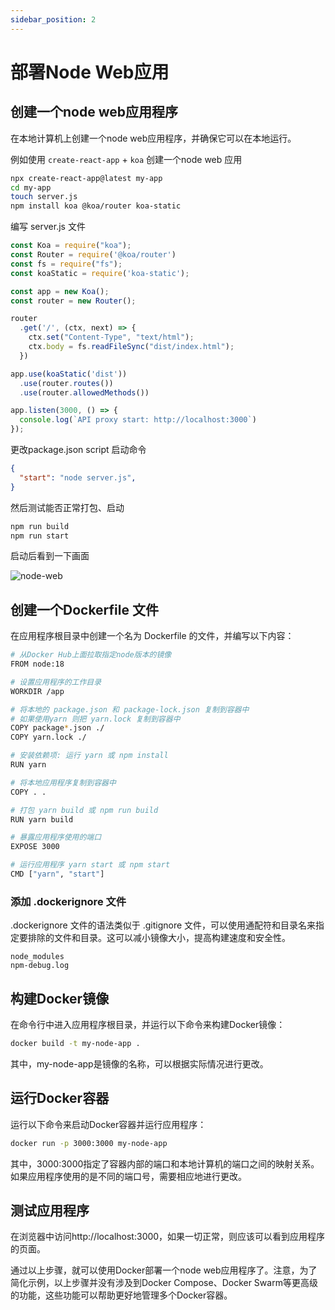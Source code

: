 ```yaml
---
sidebar_position: 2
---
```


# 部署Node Web应用

## 创建一个node web应用程序

在本地计算机上创建一个node web应用程序，并确保它可以在本地运行。

例如使用 `create-react-app` + `koa` 创建一个node web 应用

```bash
npx create-react-app@latest my-app
cd my-app
touch server.js
npm install koa @koa/router koa-static
```

编写 server.js 文件

```js title="./server.js"
const Koa = require("koa");
const Router = require('@koa/router')
const fs = require("fs");
const koaStatic = require('koa-static');

const app = new Koa();
const router = new Router();

router
  .get('/', (ctx, next) => {
    ctx.set("Content-Type", "text/html");
    ctx.body = fs.readFileSync("dist/index.html");
  })

app.use(koaStatic('dist'))
  .use(router.routes())
  .use(router.allowedMethods())

app.listen(3000, () => {
  console.log(`API proxy start: http://localhost:3000`)
});

```

更改package.json script 启动命令

```json
{
  "start": "node server.js",
}
```

然后测试能否正常打包、启动

```bash
npm run build
npm run start
```

启动后看到一下画面

![node-web](/img/doc/docker/node-web-page.png)


## 创建一个Dockerfile 文件

在应用程序根目录中创建一个名为 Dockerfile 的文件，并编写以下内容：

```bash
# 从Docker Hub上面拉取指定node版本的镜像
FROM node:18

# 设置应用程序的工作目录
WORKDIR /app

# 将本地的 package.json 和 package-lock.json 复制到容器中
# 如果使用yarn 则把 yarn.lock 复制到容器中
COPY package*.json ./
COPY yarn.lock ./

# 安装依赖项: 运行 yarn 或 npm install 
RUN yarn

# 将本地应用程序复制到容器中
COPY . .

# 打包 yarn build 或 npm run build
RUN yarn build

# 暴露应用程序使用的端口
EXPOSE 3000

# 运行应用程序 yarn start 或 npm start
CMD ["yarn", "start"]
```

### 添加 .dockerignore 文件

.dockerignore 文件的语法类似于 .gitignore 文件，可以使用通配符和目录名来指定要排除的文件和目录。这可以减小镜像大小，提高构建速度和安全性。

```
node_modules
npm-debug.log
```

## 构建Docker镜像

在命令行中进入应用程序根目录，并运行以下命令来构建Docker镜像：

```bash
docker build -t my-node-app .
```

其中，my-node-app是镜像的名称，可以根据实际情况进行更改。

## 运行Docker容器

运行以下命令来启动Docker容器并运行应用程序：

```bash
docker run -p 3000:3000 my-node-app
```

其中，3000:3000指定了容器内部的端口和本地计算机的端口之间的映射关系。如果应用程序使用的是不同的端口号，需要相应地进行更改。

## 测试应用程序

在浏览器中访问http://localhost:3000，如果一切正常，则应该可以看到应用程序的页面。

通过以上步骤，就可以使用Docker部署一个node web应用程序了。注意，为了简化示例，以上步骤并没有涉及到Docker Compose、Docker Swarm等更高级的功能，这些功能可以帮助更好地管理多个Docker容器。